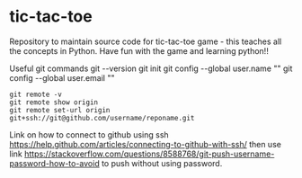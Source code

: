 # tic-tac-toe
Repository to maintain source code for tic-tac-toe game - this teaches all the concepts in Python.
Have fun with the game and learning python!!

Useful git commands
    git --version
    git init
    git config --global user.name ""
    git config --global user.email ""

    git remote -v
    git remote show origin
    git remote set-url origin git+ssh://git@github.com/username/reponame.git


Link on how to connect to github using ssh
https://help.github.com/articles/connecting-to-github-with-ssh/
then use link
https://stackoverflow.com/questions/8588768/git-push-username-password-how-to-avoid
to push without using password.
